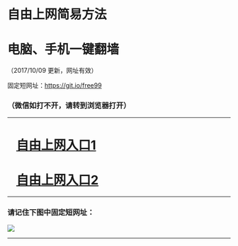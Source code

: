 ﻿# 自由上网简易方法

# 电脑、手机一键翻墙

（2017/10/09 更新，网址有效）

固定短网址：https://git.io/free99

### （微信如打不开，请转到浏览器打开）


***





# &nbsp;&nbsp; <a href="http://ft63077289.fwq-tz-1001.info/fwqtz01.html?t=100900132065 " target="_blank">自由上网入口1</a>
# &nbsp;&nbsp; <a href="http://ft1526924533.fwq-tz-1002.info/fwqtz02.html?t=100900116721 " target="_blank">自由上网入口2</a>
***

### 请记住下图中固定短网址：

<img src="https://s3-us-west-2.amazonaws.com/fwq-1001/yjfq-20170905okok.png" /> 


***

